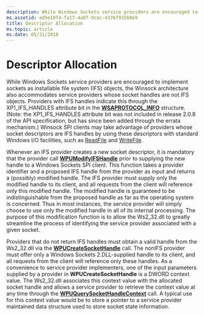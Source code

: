```yaml
---
description: While Windows Sockets service providers are encouraged to implement sockets as installable file system (IFS) objects, the Winsock architecture also accommodates service providers whose socket handles are not IFS objects.
ms.assetid: ed5e10f4-fa17-4a07-9cac-43767915b8e9
title: Descriptor Allocation
ms.topic: article
ms.date: 05/31/2018
---
```


# Descriptor Allocation

While Windows Sockets service providers are encouraged to implement sockets as installable file system (IFS) objects, the Winsock architecture also accommodates service providers whose socket handles are not IFS objects. Providers with IFS handles indicate this through the XP1\_IFS\_HANDLES attribute bit in the [**WSAPROTOCOL\_INFO**](/windows/win32/api/winsock2/ns-winsock2-wsaprotocol_infoa) structure. (Note: the XP1\_IFS\_HANDLES attribute bit was not included in release 2.0.8 of the API specification, but has since been added through the errata mechanism.) Winsock SPI clients may take advantage of providers whose socket descriptors are IFS handles by using these descriptors with standard Windows I/O facilities, such as [ReadFile](/windows/win32/api/fileapi/nf-fileapi-readfile) and [WriteFile](/windows/win32/api/fileapi/nf-fileapi-writefile).

Whenever an IFS provider creates a new socket descriptor, it is mandatory that the provider call [**WPUModifyIFSHandle**](/windows/desktop/api/Ws2spi/nf-ws2spi-wpumodifyifshandle) prior to supplying the new handle to a Windows Sockets SPI client. This function takes a provider identifier and a proposed IFS handle from the provider as input and returns a (possibly) modified handle. The IFS provider must supply only the modified handle to its client, and all requests from the client will reference only this modified handle. The modified handle is guaranteed to be indistinguishable from the proposed handle as far as the operating system is concerned. Thus in most instances, the service provider will simply choose to use only the modified handle in all of its internal processing. The purpose of this modification function is to allow the Ws2\_32.dll to greatly streamline the process of identifying the service provider associated with a given socket.

Providers that do not return IFS handles must obtain a valid handle from the Ws2\_32.dll via the [**WPUCreateSocketHandle**](/windows/desktop/api/Ws2spi/nf-ws2spi-wpucreatesockethandle) call. The nonIFS provider must offer only a Windows Sockets 2.DLL-supplied handle to its client, and all requests from the client will reference only these handles. As a convenience to service provider implementers, one of the input parameters supplied by a provider in **WPUCreateSocketHandle** is a DWORD context value. The Ws2\_32.dll associates this context value with the allocated socket handle and allows a service provider to retrieve the context value at any time through the [**WPUQuerySocketHandleContext**](/windows/desktop/api/Ws2spi/nf-ws2spi-wpuquerysockethandlecontext) call. A typical use for this context value would be to store a pointer to a service provider maintained data structure used to store socket state information.

 

 
